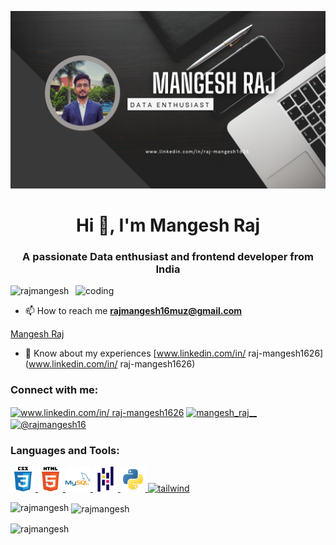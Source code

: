 ![logo](https://github.com/rajmangesh/rajmangesh/blob/main/Blue%20canva.png)
<h1 align="center">Hi 👋, I'm Mangesh Raj</h1>
<h3 align="center">A passionate Data enthusiast and frontend developer from India</h3>
<img align="right" alt="coding" width="400" src="https://i.pinimg.com/originals/54/e3/7d/54e37d8074ebcde1d96c77d7b2a7f310.gif">

<p align="left"> <img src="https://komarev.com/ghpvc/?username=rajmangesh&label=Profile%20views&color=0e75b6&style=flat" alt="rajmangesh" /> </p>

- 📫 How to reach me **rajmangesh16muz@gmail.com**
<div class="badge-base LI-profile-badge" data-locale="en_US" data-size="medium" data-theme="light" data-type="VERTICAL" data-vanity="raj-mangesh1626" data-version="v1"><a class="badge-base__link LI-simple-link" href="https://in.linkedin.com/in/raj-mangesh1626?trk=profile-badge">Mangesh Raj</a></div>
              
- 📄 Know about my experiences [www.linkedin.com/in/ raj-mangesh1626](www.linkedin.com/in/ raj-mangesh1626)

<h3 align="left">Connect with me:</h3>
<p align="left">
<a href="https://linkedin.com/in/www.linkedin.com/in/ raj-mangesh1626" target="blank"><img align="center" src="https://raw.githubusercontent.com/rahuldkjain/github-profile-readme-generator/master/src/images/icons/Social/linked-in-alt.svg" alt="www.linkedin.com/in/ raj-mangesh1626" height="30" width="40" /></a>
<a href="https://instagram.com/mangesh_raj__" target="blank"><img align="center" src="https://raw.githubusercontent.com/rahuldkjain/github-profile-readme-generator/master/src/images/icons/Social/instagram.svg" alt="mangesh_raj__" height="30" width="40" /></a>
<a href="https://www.hackerrank.com/@rajmangesh16" target="blank"><img align="center" src="https://raw.githubusercontent.com/rahuldkjain/github-profile-readme-generator/master/src/images/icons/Social/hackerrank.svg" alt="@rajmangesh16" height="30" width="40" /></a>
</p>

<h3 align="left">Languages and Tools:</h3>
<p align="left"> <a href="https://www.w3schools.com/css/" target="_blank" rel="noreferrer"> <img src="https://raw.githubusercontent.com/devicons/devicon/master/icons/css3/css3-original-wordmark.svg" alt="css3" width="40" height="40"/> </a> <a href="https://www.w3.org/html/" target="_blank" rel="noreferrer"> <img src="https://raw.githubusercontent.com/devicons/devicon/master/icons/html5/html5-original-wordmark.svg" alt="html5" width="40" height="40"/> </a> <a href="https://www.mysql.com/" target="_blank" rel="noreferrer"> <img src="https://raw.githubusercontent.com/devicons/devicon/master/icons/mysql/mysql-original-wordmark.svg" alt="mysql" width="40" height="40"/> </a> <a href="https://pandas.pydata.org/" target="_blank" rel="noreferrer"> <img src="https://raw.githubusercontent.com/devicons/devicon/2ae2a900d2f041da66e950e4d48052658d850630/icons/pandas/pandas-original.svg" alt="pandas" width="40" height="40"/> </a> <a href="https://www.python.org" target="_blank" rel="noreferrer"> <img src="https://raw.githubusercontent.com/devicons/devicon/master/icons/python/python-original.svg" alt="python" width="40" height="40"/> </a> <a href="https://tailwindcss.com/" target="_blank" rel="noreferrer"> <img src="https://www.vectorlogo.zone/logos/tailwindcss/tailwindcss-icon.svg" alt="tailwind" width="40" height="40"/> </a> </p>

<p><img align="left" src="https://github-readme-stats.vercel.app/api/top-langs?username=rajmangesh&show_icons=true&locale=en&layout=compact" alt="rajmangesh" /></p>

<p>&nbsp;<img align="center" src="https://github-readme-stats.vercel.app/api?username=rajmangesh&show_icons=true&locale=en" alt="rajmangesh" /></p>

<p><img align="center" src="https://github-readme-streak-stats.herokuapp.com/?user=rajmangesh&" alt="rajmangesh" /></p>
